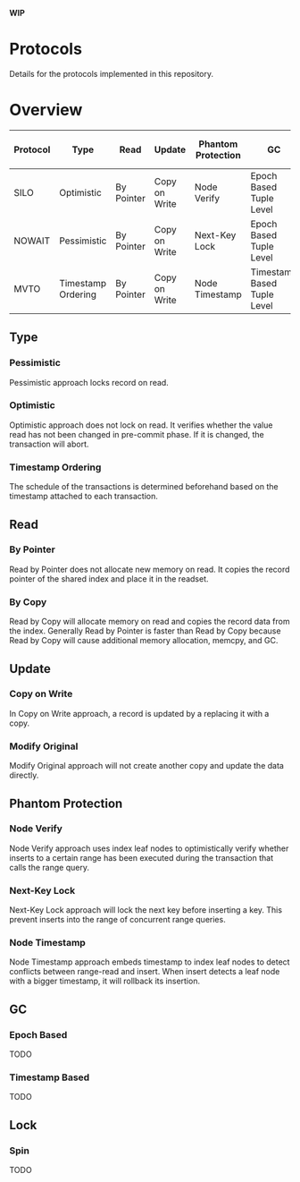 **WIP**

# Protocols
Details for the protocols implemented in this repository.

# Overview

| Protocol | Type               | Read       | Update        | Phantom Protection | GC                          | Lock | Version Storage | Version Head Indirection |
| -------- | ------------------ | ---------- | ------------- | ------------------ | --------------------------- | ---- | --------------- | ------------------------ |
| SILO     | Optimistic         | By Pointer | Copy on Write | Node Verify        | Epoch Based Tuple Level     | Spin | -               | -                        |
| NOWAIT   | Pessimistic        | By Pointer | Copy on Write | Next-Key Lock      | Epoch Based Tuple Level     | Spin | -               | -                        |
| MVTO     | Timestamp Ordering | By Pointer | Copy on Write | Node Timestamp     | Timestamp Based Tuple Level | Spin | N2O             | No                       |
## Type
### Pessimistic
Pessimistic approach locks record on read.
### Optimistic 
Optimistic approach does not lock on read. It verifies whether the value read has not been changed in pre-commit phase. If it is changed, the transaction will abort.

### Timestamp Ordering
The schedule of the transactions is determined beforehand based on the timestamp attached to each transaction.

## Read
### By Pointer 
Read by Pointer does not allocate new memory on read. It copies the record pointer of the shared index and place it in the readset. 
### By Copy
Read by Copy will allocate memory on read and copies the record data from the index. Generally Read by Pointer is faster than Read by Copy because Read by Copy will cause additional memory allocation, memcpy, and GC.
## Update
### Copy on Write
In Copy on Write approach, a record is updated by a replacing it with a copy.

### Modify Original
Modify Original approach will not create another copy and update the data directly.
## Phantom Protection
### Node Verify
Node Verify approach uses index leaf nodes to optimistically verify whether inserts to a certain range has been executed during the transaction that calls the range query.
### Next-Key Lock
Next-Key Lock approach will lock the next key before inserting a key. This prevent inserts into the range of concurrent range queries. 

### Node Timestamp
Node Timestamp approach embeds timestamp to index leaf nodes to detect conflicts between range-read and insert. When insert detects a leaf node with a bigger timestamp, it will rollback its insertion.
## GC
### Epoch Based
TODO

### Timestamp Based
TODO
## Lock
### Spin
TODO